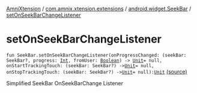 [AmniXtension](../../index.md) / [com.amnix.xtension.extensions](../index.md) / [android.widget.SeekBar](index.md) / [setOnSeekBarChangeListener](./set-on-seek-bar-change-listener.md)

# setOnSeekBarChangeListener

`fun SeekBar.setOnSeekBarChangeListener(onProgressChanged: (seekBar: SeekBar?, progress: `[`Int`](https://kotlinlang.org/api/latest/jvm/stdlib/kotlin/-int/index.html)`, fromUser: `[`Boolean`](https://kotlinlang.org/api/latest/jvm/stdlib/kotlin/-boolean/index.html)`) -> `[`Unit`](https://kotlinlang.org/api/latest/jvm/stdlib/kotlin/-unit/index.html)` = null, onStartTrackingTouch: (seekBar: SeekBar?) -> `[`Unit`](https://kotlinlang.org/api/latest/jvm/stdlib/kotlin/-unit/index.html)` = null, onStopTrackingTouch: (seekBar: SeekBar?) -> `[`Unit`](https://kotlinlang.org/api/latest/jvm/stdlib/kotlin/-unit/index.html)` = null): `[`Unit`](https://kotlinlang.org/api/latest/jvm/stdlib/kotlin/-unit/index.html) [(source)](https://github.com/AmniX/AmniXTension/tree/master/AmniXtension/src/main/java/com/amnix/xtension/extensions/SeekbarExtensions.kt#L21)

Simplified SeekBar OnSeekBarChange Listener

